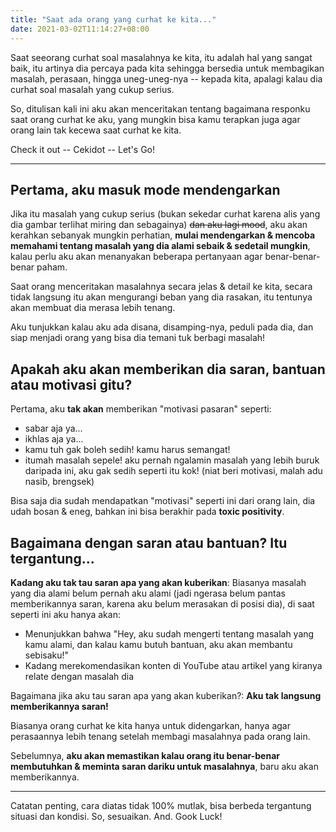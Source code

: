 ```yaml
---
title: "Saat ada orang yang curhat ke kita..."
date: 2021-03-02T11:14:27+08:00
---
```


Saat seeorang curhat soal masalahnya ke kita, itu adalah hal yang sangat baik, itu artinya dia percaya pada kita sehingga bersedia untuk membagikan masalah, perasaan, hingga uneg-uneg-nya -- kepada kita, apalagi kalau dia curhat soal masalah yang cukup serius.

So, ditulisan kali ini aku akan menceritakan tentang bagaimana responku saat orang curhat ke aku, yang mungkin bisa kamu terapkan juga agar orang lain tak kecewa saat curhat ke kita.

Check it out -- Cekidot -- Let's Go!

---

## Pertama, aku masuk mode mendengarkan

Jika itu masalah yang cukup serius (bukan sekedar curhat karena alis yang dia gambar terlihat miring dan sebagainya) ~~dan aku lagi mood~~, aku akan kerahkan sebanyak mungkin perhatian, **mulai mendengarkan & mencoba memahami tentang masalah yang dia alami sebaik & sedetail mungkin**, kalau perlu aku akan menanyakan beberapa pertanyaan agar benar-benar-benar paham.

Saat orang menceritakan masalahnya secara jelas & detail ke kita, secara tidak langsung itu akan mengurangi beban yang dia rasakan, itu tentunya akan membuat dia merasa lebih tenang.

Aku tunjukkan kalau aku ada disana, disamping-nya, peduli pada dia, dan siap menjadi orang yang bisa dia temani tuk berbagi masalah!

## Apakah aku akan memberikan dia saran, bantuan atau motivasi gitu?

Pertama, aku **tak akan** memberikan "motivasi pasaran" seperti:

- sabar aja ya...
- ikhlas aja ya...
- kamu tuh gak boleh sedih! kamu harus semangat!
- itumah masalah sepele! aku pernah ngalamin masalah yang lebih buruk daripada ini, aku gak sedih seperti itu kok! (niat beri motivasi, malah adu nasib, brengsek)

Bisa saja dia sudah mendapatkan "motivasi" seperti ini dari orang lain, dia udah bosan & eneg, bahkan ini bisa berakhir pada **toxic positivity**.

## Bagaimana dengan saran atau bantuan? Itu tergantung...

**Kadang aku tak tau saran apa yang akan kuberikan**: Biasanya masalah yang dia alami belum pernah aku alami (jadi ngerasa belum pantas memberikannya saran, karena aku belum merasakan di posisi dia), di saat seperti ini aku hanya akan:

- Menunjukkan bahwa "Hey, aku sudah mengerti tentang masalah yang kamu alami, dan kalau kamu butuh bantuan, aku akan membantu sebisaku!"
- Kadang merekomendasikan konten di YouTube atau artikel yang kiranya relate dengan masalah dia

Bagaimana jika aku tau saran apa yang akan kuberikan?: **Aku tak langsung memberikannya saran!**

Biasanya orang curhat ke kita hanya untuk didengarkan, hanya agar perasaannya lebih tenang setelah membagi masalahnya pada orang lain.

Sebelumnya, **aku akan memastikan kalau orang itu benar-benar membutuhkan & meminta saran dariku untuk masalahnya**, baru aku akan memberikannya.

---

Catatan penting, cara diatas tidak 100% mutlak, bisa berbeda tergantung situasi dan kondisi. So, sesuaikan. And. Gook Luck!